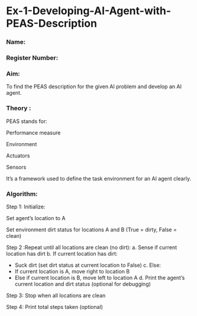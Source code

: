 # Ex-1-Developing-AI-Agent-with-PEAS-Description
### Name:
### Register Number:
### Aim:
To find the PEAS description for the given AI problem and develop an AI agent.
### Theory :
PEAS stands for:

Performance measure

Environment

Actuators

Sensors

It’s a framework used to define the task environment for an AI agent clearly.

### Algorithm:
Step 1: Initialize:

Set agent’s location to A

Set environment dirt status for locations A and B (True = dirty, False = clean)

Step 2 :Repeat until all locations are clean (no dirt):
a. Sense if current location has dirt
b. If current location has dirt:
- Suck dirt (set dirt status at current location to False)
c. Else:
- If current location is A, move right to location B
- Else if current location is B, move left to location A
d. Print the agent’s current location and dirt status (optional for debugging)

Step 3: Stop when all locations are clean

Step 4: Print total steps taken (optional)
